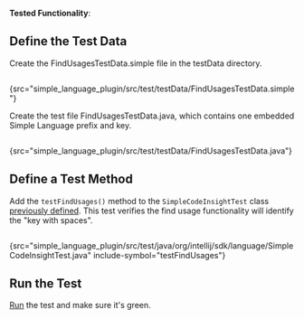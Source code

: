 [//]: # (title: 8. Find Usages Test)

<!-- Copyright 2000-2022 JetBrains s.r.o. and other contributors. Use of this source code is governed by the Apache 2.0 license that can be found in the LICENSE file. -->

<tldr>

**Tested Functionality**: [](find_usages_provider.md)

</tldr>

<include from="tests_prerequisites.md" element-id="custom_language_testing_tutorial_header"></include>

## Define the Test Data
Create the <path>FindUsagesTestData.simple</path> file in the <path>testData</path> directory.

```bash
```
{src="simple_language_plugin/src/test/testData/FindUsagesTestData.simple"}

Create the test file <path>FindUsagesTestData.java</path>, which contains one embedded Simple Language prefix and key.

```java
```
{src="simple_language_plugin/src/test/testData/FindUsagesTestData.java"}

## Define a Test Method
Add the `testFindUsages()` method to the `SimpleCodeInsightTest` class [previously defined](completion_test.md#define-a-test).
This test verifies the find usage functionality will identify the "key with spaces".

```java
```
{src="simple_language_plugin/src/test/java/org/intellij/sdk/language/SimpleCodeInsightTest.java" include-symbol="testFindUsages"}


## Run the Test
[Run](parsing_test.md#run-the-test) the test and make sure it's green.
